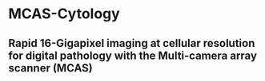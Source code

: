 # MCAS-Cytology
## Rapid 16-Gigapixel imaging at cellular resolution for digital pathology with the Multi-camera array scanner (MCAS)
